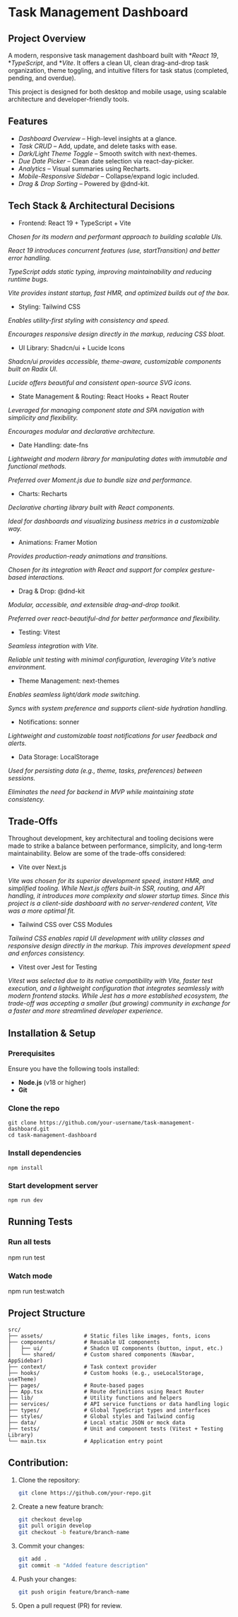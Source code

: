 # Task Management Dashboard

## Project Overview
A modern, responsive task management dashboard built with **React 19*, **TypeScript*, and **Vite*. It offers a clean UI, clean drag-and-drop task organization, theme toggling, and intuitive filters for task status (completed, pending, and overdue).

This project is designed for both desktop and mobile usage, using scalable architecture and developer-friendly tools.



## Features

- *Dashboard Overview* – High-level insights at a glance.
- *Task CRUD* – Add, update, and delete tasks with ease.
- *Dark/Light Theme Toggle* – Smooth switch with next-themes.
- *Due Date Picker* – Clean date selection via react-day-picker.
- *Analytics* – Visual summaries using Recharts.
- *Mobile-Responsive Sidebar* – Collapse/expand logic included.
- *Drag & Drop Sorting* – Powered by @dnd-kit.



## Tech Stack & Architectural Decisions

- Frontend: React 19 + TypeScript + Vite

*Chosen for its modern and performant approach to building scalable UIs.*

*React 19 introduces concurrent features (use, startTransition) and better error handling.*

*TypeScript adds static typing, improving maintainability and reducing runtime bugs.*

*Vite provides instant startup, fast HMR, and optimized builds out of the box.*




- Styling: Tailwind CSS

*Enables utility-first styling with consistency and speed.*

*Encourages responsive design directly in the markup, reducing CSS bloat.*



- UI Library: Shadcn/ui + Lucide Icons

*Shadcn/ui provides accessible, theme-aware, customizable components built on Radix UI.*

*Lucide offers beautiful and consistent open-source SVG icons.*



- State Management & Routing: React Hooks + React Router

*Leveraged for managing component state and SPA navigation with simplicity and flexibility.*

*Encourages modular and declarative architecture.*



- Date Handling: date-fns

*Lightweight and modern library for manipulating dates with immutable and functional methods.*

*Preferred over Moment.js due to bundle size and performance.*



- Charts: Recharts

*Declarative charting library built with React components.*

*Ideal for dashboards and visualizing business metrics in a customizable way.*



- Animations: Framer Motion

*Provides production-ready animations and transitions.*

*Chosen for its integration with React and support for complex gesture-based interactions.*



- Drag & Drop: @dnd-kit

*Modular, accessible, and extensible drag-and-drop toolkit.*

*Preferred over react-beautiful-dnd for better performance and flexibility.*



- Testing: Vitest

*Seamless integration with Vite.*

*Reliable unit testing with minimal configuration, leveraging Vite’s native environment.*



- Theme Management: next-themes

*Enables seamless light/dark mode switching.*

*Syncs with system preference and supports client-side hydration handling.*



- Notifications: sonner

*Lightweight and customizable toast notifications for user feedback and alerts.*



- Data Storage: LocalStorage

*Used for persisting data (e.g., theme, tasks, preferences) between sessions.*

*Eliminates the need for backend in MVP while maintaining state consistency.*



## Trade-Offs

Throughout development, key architectural and tooling decisions were made to strike a balance between performance, simplicity, and long-term maintainability. Below are some of the trade-offs considered:

- Vite over Next.js

*Vite was chosen for its superior development speed, instant HMR, and simplified tooling. While Next.js offers built-in SSR, routing, and API handling, it introduces more complexity and slower startup times. Since this project is a client-side dashboard with no server-rendered content, Vite was a more optimal fit.*


- Tailwind CSS over CSS Modules

*Tailwind CSS enables rapid UI development with utility classes and responsive design directly in the markup. This improves development speed and enforces consistency.*


- Vitest over Jest for Testing

*Vitest was selected due to its native compatibility with Vite, faster test execution, and a lightweight configuration that integrates seamlessly with modern frontend stacks. While Jest has a more established ecosystem, the trade-off was accepting a smaller (but growing) community in exchange for a faster and more streamlined developer experience.*


## Installation & Setup

### Prerequisites
Ensure you have the following tools installed:
- **Node.js** (v18 or higher)
- **Git**

### Clone the repo
```
git clone https://github.com/your-username/task-management-dashboard.git
cd task-management-dashboard
```

### Install dependencies
```
npm install
```

### Start development server
```
npm run dev

```



## Running Tests

### Run all tests
npm run test

### Watch mode
npm run test:watch



## Project Structure

```
src/
├── assets/             # Static files like images, fonts, icons
├── components/         # Reusable UI components
│   ├── ui/             # Shadcn UI components (button, input, etc.)
│   └── shared/         # Custom shared components (Navbar, AppSidebar)
├── context/            # Task context provider
├── hooks/              # Custom hooks (e.g., useLocalStorage, useTheme)
├── pages/              # Route-based pages
├── App.tsx             # Route definitions using React Router
├── lib/                # Utility functions and helpers
├── services/           # API service functions or data handling logic
├── types/              # Global TypeScript types and interfaces
├── styles/             # Global styles and Tailwind config
├── data/               # Local static JSON or mock data
├── tests/              # Unit and component tests (Vitest + Testing Library)
└── main.tsx            # Application entry point
```



## Contribution:
1. Clone the repository:
   ```bash
   git clone https://github.com/your-repo.git
2. Create a new feature branch:
   ```bash
   git checkout develop
   git pull origin develop
   git checkout -b feature/branch-name
3. Commit your changes:
   ```bash
   git add .
   git commit -m "Added feature description"
4. Push your changes:
   ```bash
   git push origin feature/branch-name
5. Open a pull request (PR) for review.
